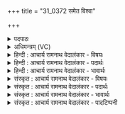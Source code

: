 +++
title = "31_0372 समेत विश्वा"

+++
<details><summary>पदपाठः</summary>

स꣣मे꣡त꣢। स꣣म्। ए꣡त꣢꣯। वि꣡श्वाः꣢꣯। ओ꣡ज꣢꣯सा। प꣡ति꣢꣯म्। दि꣣वः꣢। यः। ए꣡कः꣢꣯। इत्। भूः। अ꣡ति꣢꣯थिः। ज꣡ना꣢꣯नाम्। सः। पू꣣र्व्यः꣢। नू꣡त꣢꣯नम्। आ꣣जि꣡गी꣢षन्। आ꣣। जि꣡गी꣢꣯षन्। तम्। व꣣र्त्तनीः꣢। अ꣡नु꣢꣯। वा꣣वृते। ए꣡कः꣢꣯। इत्। ३७२।
</details>

<details><summary>अधिमन्त्रम् (VC)</summary>

- इन्द्रः
- वामदेवो गौतमः
- जगती
- निषादः
- ऐन्द्रं काण्डम्
</details>

<details><summary>हिन्दी : आचार्य रामनाथ वेदालंकार - विषयः</summary>

अगले मन्त्र में पुनः जगदीश्वर की महिमा का वर्णन है।
</details>

<details><summary>हिन्दी : आचार्य रामनाथ वेदालंकार - पदार्थः</summary>

पदार्थान्वयभाषाः -  हे प्रजाओ ! (विश्वाः) तुम सब (ओजसा) तेज और बल से (दिवः) सूर्य, चन्द्र, नक्षत्र, नीहारिका आदि सहित समस्त खगोल के (पतिम्) स्वामी इन्द्र जगदीश्वर को (समेत) प्राप्त करो, (यः) जो (एकः इत्) एक ही है, और (जनानाम्) सब स्त्री-पुरुषों का (अतिथिः) अतिथि के समान पूज्य (भूः) है। (पूर्व्यः) पुरातन भी (सः) वह (नूतनम्) नवीन उत्पन्न जड़-चेतन जगत् को (आ जिगीषन्) जीत लेता है, क्योंकि वह पुराणपुरुष सर्वाधिक महिमावाला है। (तम्) उस जगदीश्वर की ओर (एकः इत्) एक ही (वर्तनीः) मार्ग अर्थात् अध्यात्ममार्ग, न कि भोगमार्ग (अनु वावृते) जाता है। उसी मार्ग पर चलकर उसे पाया जा सकता है ॥३॥
</details>

<details><summary>हिन्दी : आचार्य रामनाथ वेदालंकार - भावार्थः</summary>

भावार्थभाषाः -  अकेला भी परमेश्वर सब लोकों का अधिपति, सबसे अधिक पूज्य और महिमा में सबसे बड़ा है। उसे पाने के लिए एक धर्ममार्ग का ही आश्रय लेना चाहिए ॥३॥
</details>

<details><summary>संस्कृत : आचार्य रामनाथ वेदालंकार - विषयः</summary>

अथ पुनरपि जगदीश्वरस्य महिमानमाह।
</details>

<details><summary>संस्कृत : आचार्य रामनाथ वेदालंकार - पदार्थः</summary>

पदार्थान्वयभाषाः -  हे प्रजाः ! (विश्वाः२) सर्वाः यूयम् (ओजसा) तेजसा बलेन वा (दिवः) सूर्यचन्द्रनक्षत्रनीहारिकादिसहितस्य सकलस्यापि खगोलस्य। अत्रैव पृथिव्या अपि ग्रहणं भवति, तस्या अपि खगोले एव स्थितत्वात्। (पतिम्) स्वामिनम् इन्द्रं जगदीश्वरम् (समेत) प्राप्नुत, (यः) इन्द्रो जगदीश्वरः (एकः इत्) एक एव वर्तते। किञ्च (जनानाम्) सर्वेषां स्त्रीपुरुषाणाम् (अतिथिः) अतिथिवत् पूज्यः (भूः३) विद्यते। (पूर्व्यः) पुराणः अपि (सः) असौ (नूतनम्) नवीनोत्पन्नं, जडचेतनात्मकं जगत् (आ जिगीषन्) समन्ततो जयन् भवति, पुराणपुरुषस्य तस्य सर्वातिशायिमहिमवत्त्वात्। अत्र जि जये धातोः स्वार्थे सन् बोद्धव्यः। (तम्) इन्द्रं जगदीश्वरम् (एकः इत्) एक एव (वर्तनीः) मार्गः—एक एव अध्यात्ममार्गो न तु भोगमार्ग इत्यर्थः (अनु वावृते) अनुगच्छति। तेनैव मार्गेण स लब्धुं शक्यते इति भावः। वृतु वर्तने, लडर्थे लिटि ‘तुजादीनां दीर्घोऽभ्यासस्य। अ० ६।१।७’ इत्यभ्यासस्य दीर्घः ॥३॥
</details>

<details><summary>संस्कृत : आचार्य रामनाथ वेदालंकार - भावार्थः</summary>

भावार्थभाषाः -  एकोऽपि सन् परमेश्वरः सर्वेषां लोकानामधिपतिः पूज्यतमो महिम्ना च सर्वातिशायी विद्यते। तं प्राप्तुमेको धर्ममार्ग एवाश्रयणीयः ॥३॥
</details>

<details><summary>संस्कृत : आचार्य रामनाथ वेदालंकार - पादटिप्पनी</summary>

टिप्पणी:   १. अथ० ७।२१।१, समेत विश्वे वचसा पतिं दिव एको विभूरतिथिर्जनानाम्। स पूर्व्यो नूतनमाविवासात् तं वर्तनिरनु वावृत एकमित् पुरु—इति पाठः। २. ‘हे विश्वाः सर्वाः प्रजाः’ इति सायणीये व्याख्याने तु स्वरो विरुद्ध्यते। ३. भूः भवति। भवतेः ‘छन्दसि लुङ्लङ्लिटः (पा० ३।४।६)’ इति लडर्थे लुङ्। प्रथमपुरुषेण मध्यमपुरुषव्यत्ययः। ‘बहुलं छन्दस्यमाङ्योगेऽपि’ (पा० ६।४।७५) इति आडागमाभावः—इति भ०।
</details>